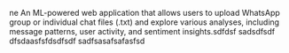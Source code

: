 ne
An ML-powered web application that allows users to upload WhatsApp group or individual chat files (.txt) and explore various analyses, including message patterns, user activity, and sentiment insights.sdfdsf
sadsdfsdf
dfsdaasfsfdsdfsdf
sadfsasafsafasfsd

